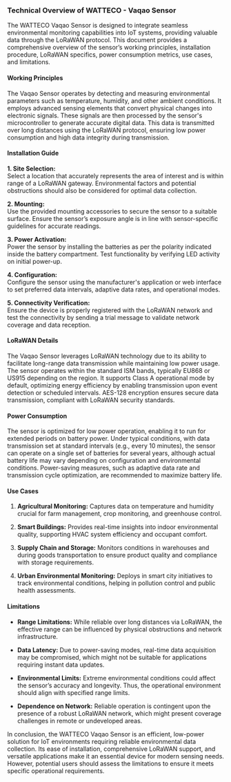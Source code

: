 ### Technical Overview of WATTECO - Vaqao Sensor

The WATTECO Vaqao Sensor is designed to integrate seamless environmental monitoring capabilities into IoT systems, providing valuable data through the LoRaWAN protocol. This document provides a comprehensive overview of the sensor’s working principles, installation procedure, LoRaWAN specifics, power consumption metrics, use cases, and limitations.

#### Working Principles

The Vaqao Sensor operates by detecting and measuring environmental parameters such as temperature, humidity, and other ambient conditions. It employs advanced sensing elements that convert physical changes into electronic signals. These signals are then processed by the sensor's microcontroller to generate accurate digital data. This data is transmitted over long distances using the LoRaWAN protocol, ensuring low power consumption and high data integrity during transmission.

#### Installation Guide

**1. Site Selection:**  
Select a location that accurately represents the area of interest and is within range of a LoRaWAN gateway. Environmental factors and potential obstructions should also be considered for optimal data collection.

**2. Mounting:**  
Use the provided mounting accessories to secure the sensor to a suitable surface. Ensure the sensor’s exposure angle is in line with sensor-specific guidelines for accurate readings.

**3. Power Activation:**  
Power the sensor by installing the batteries as per the polarity indicated inside the battery compartment. Test functionality by verifying LED activity on initial power-up.

**4. Configuration:**  
Configure the sensor using the manufacturer's application or web interface to set preferred data intervals, adaptive data rates, and operational modes.

**5. Connectivity Verification:**  
Ensure the device is properly registered with the LoRaWAN network and test the connectivity by sending a trial message to validate network coverage and data reception.

#### LoRaWAN Details

The Vaqao Sensor leverages LoRaWAN technology due to its ability to facilitate long-range data transmission while maintaining low power usage. The sensor operates within the standard ISM bands, typically EU868 or US915 depending on the region. It supports Class A operational mode by default, optimizing energy efficiency by enabling transmission upon event detection or scheduled intervals. AES-128 encryption ensures secure data transmission, compliant with LoRaWAN security standards.

#### Power Consumption

The sensor is optimized for low power operation, enabling it to run for extended periods on battery power. Under typical conditions, with data transmission set at standard intervals (e.g., every 10 minutes), the sensor can operate on a single set of batteries for several years, although actual battery life may vary depending on configuration and environmental conditions. Power-saving measures, such as adaptive data rate and transmission cycle optimization, are recommended to maximize battery life.

#### Use Cases

1. **Agricultural Monitoring:** Captures data on temperature and humidity crucial for farm management, crop monitoring, and greenhouse control.
   
2. **Smart Buildings:** Provides real-time insights into indoor environmental quality, supporting HVAC system efficiency and occupant comfort.

3. **Supply Chain and Storage:** Monitors conditions in warehouses and during goods transportation to ensure product quality and compliance with storage requirements.

4. **Urban Environmental Monitoring:** Deploys in smart city initiatives to track environmental conditions, helping in pollution control and public health assessments.

#### Limitations

- **Range Limitations:** While reliable over long distances via LoRaWAN, the effective range can be influenced by physical obstructions and network infrastructure.
  
- **Data Latency:** Due to power-saving modes, real-time data acquisition may be compromised, which might not be suitable for applications requiring instant data updates.

- **Environmental Limits:** Extreme environmental conditions could affect the sensor’s accuracy and longevity. Thus, the operational environment should align with specified range limits.

- **Dependence on Network:** Reliable operation is contingent upon the presence of a robust LoRaWAN network, which might present coverage challenges in remote or undeveloped areas.

In conclusion, the WATTECO Vaqao Sensor is an efficient, low-power solution for IoT environments requiring reliable environmental data collection. Its ease of installation, comprehensive LoRaWAN support, and versatile applications make it an essential device for modern sensing needs. However, potential users should assess the limitations to ensure it meets specific operational requirements.